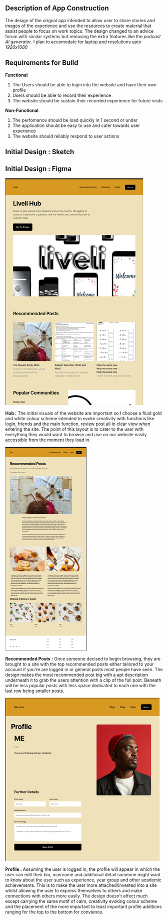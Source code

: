 ## Description of App Construction
The design of the orignal app intended to allow user to share stories and images of the experience and use the resources to create material that assist people to focus on work topics. The design changed to an advice forum with similar systems but removing the extra features like the *podcast AI generator*. I plan to accomodate for laptop and resolutions upto *1920x1080*

## Requirements for Build
**Functional**
1. The Users should be able to login into the website and have their own profile
2. Users should be able to record their experience 
3. The website should be sustain their recorded experience for future visits

**Non-Functional**
1. The perfomance should be load quickly in 1 second or under
2. The application should be easy to use and cater towards user experience
3. The website should reliably respond to user actions    


## Initial Design : Sketch

























## Initial Design : Figma

![Liveli Hub](liveli_hub.png "Liveli Hub")

**Hub :**
The initial visuals of the website are important so I choose a fluid gold and white colour scheme intended to evoke creativity with functions like login, friends and the main function, review post all in clear view when entering the site. The point of this layout is to cater to the user with everything they would want to browse and use on our website easily accessible from the moment they load in.


![Liveli RecPost](liveli_reccommendedposts.png "Liveli RecPost")

**Recommended Posts :**
Once someone decised to begin browsing, they are brought to a site with the top recommended posts either tailored to your account if you're are logged in or general posts most people have seen. The design makes the most recommended post big with a apt description underneath it to grab the users attention with a clip of the full post. Beneath will be less popular posts with less space dedicated to each one with the last row being smaller posts. 

![Liveli Profile](Liveli_Login.png "Liveli Profile")

**Profile :**
Assuming the user is logged in, the profile will appear in which the user can edit their bio, username and additional detail someone might want to know about the user such as experience, year group and other academic achievements. This is to make the user more attached/invested into a site whilst allowing the user to express themselves to others and make connections with others more easily. The design doesn't affect much except carrying the same motif of calm, creativity evoking colour scheme and the placement of the more important to least important profile additions ranging for the top to the bottom for convience.
